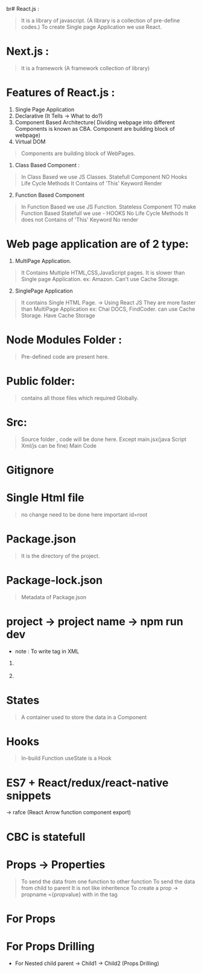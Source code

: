 br# React.js :
> It is a library of javascript. (A library is a collection of pre-define codes.)
> To create Single page Application we use React.

# Next.js :
> It is a framework (A framework collection of library)

# Features of React.js :
1) Single Page Application
2) Declarative (It Tells -> What to do?)
3) Component Based Architecture( Dividing webpage into different Components is known as CBA. Component are building block of webpage) 
4) Virtual DOM

<!-- Components -->
> Components are building block of WebPages.

<!-- Components are of 2 types -->

1) Class Based Component :
> In Class Based we use JS Classes.
> Statefull Component
> NO Hooks
> Life Cycle Methods
> It Contains of 'This' Keyword
> Render

2) Function Based Component
> In Function Based we use JS Function.
> Stateless Component
> TO make Function Based Statefull we use - HOOKS
> No Life Cycle Methods
> It does not Contains of 'This' Keyword
> No render

# Web page application are of 2 type:

1) MultiPage Application.
> It Contains Multiple HTML,CSS,JavaScript pages.
> It is slower than Single page Application.
> ex: Amazon.
> Can't use Cache Storage.

2) SinglePage Application
> It contains Single HTML Page. -> Using React JS
> They are more faster than MultiPage Application
> ex: Chai DOCS, FindCoder.
> can use Cache Storage.
> Have Cache Storage

<!-- Create react app and vite are the way to install node,react -->
<!--Structure  -->
# Node Modules Folder :
> Pre-defined code are present here.

# Public folder:
> contains all those files which required Globally.

# Src: 
> Source folder , code will be done here.
> Except main.jsx(java Script Xml/js can be fine)
> Main Code

# Gitignore

# Single Html file  
> no change need to be done here
> important id=root
# Package.json
> It is the directory of the project.

# Package-lock.json
> Metadata of Package.json

# project -> project name -> npm run dev

* note : 
To write tag in XML 
 1) <br></br>
 2) <br/>

# States 
> A container used to store the data in a Component

# Hooks
> In-build Function
> useState is a Hook

# ES7 + React/redux/react-native snippets
-> rafce (React Arrow function component export)

# CBC is statefull 

# Props -> Properties
> To send the data from one function to other function
> To send the data from child to parent
> It is not like inheritence
> To create a prop -> propname ={propvalue} with in the tag


# For Props
# For Props Drilling
* For Nested child 
parent -> Child1 -> Child2 (Props Drilling)